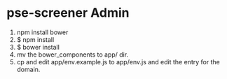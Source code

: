 # pse-screener Admin

1. npm install bower
2. $ npm install
3. $ bower install
4. mv the bower_components to app/ dir.
5. cp and edit app/env.example.js to app/env.js and edit the entry for the domain.